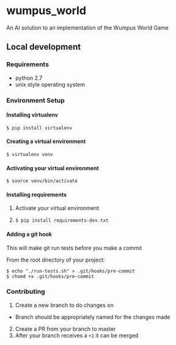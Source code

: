 # wumpus_world
An AI solution to an implementation of the Wumpus World Game

## Local development

### Requirements

- python 2.7
- unix style operating system

### Environment Setup

#### Installing virtualenv

    $ pip install virtualenv

#### Creating a virtual environment
    $ virtualenv venv
    
#### Activating your virtual environment

    $ source venv/bin/activate
    
#### Installing requirements

1. Activate your virtual environment

2. `$ pip install requirements-dev.txt`

#### Adding a git hook

This will make git run tests before you make a commit

From the root directory of your project:

    $ echo "./run-tests.sh" > .git/hooks/pre-commit
    $ chomd +x .git/hooks/pre-commit    

### Contributing

1. Create a new branch to do changes on
- Branch should be appropriately named for the changes made
2. Create a PR from your branch to master
3. After your branch receives a `+1` it can be merged

